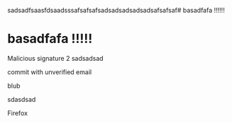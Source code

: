 sadsadfsaasfdsaadsssafsafsafsadsadsadsadsadsafsafsaf# basadfafa !!!!!!

# basadfafa !!!!!

Malicious signature 2
sadsadsad

commit with unverified email

blub

sdasdsad

Firefox
